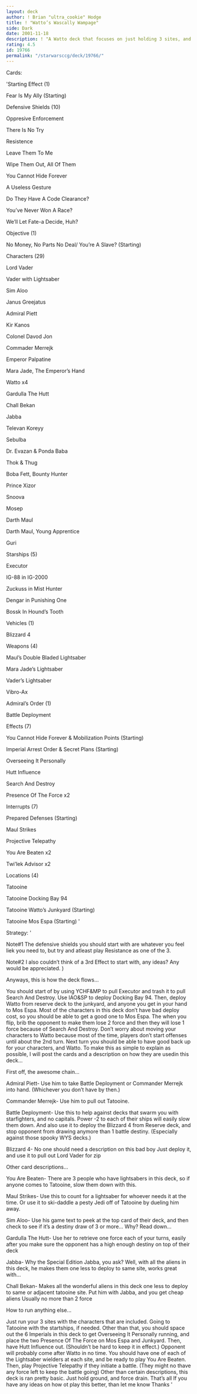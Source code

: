 ```yaml
---
layout: deck
author: ! Brian "ultra_cookie" Hodge
title: ! "Watto’s Wascally Wampage"
side: Dark
date: 2001-11-18
description: ! "A Watto deck that focuses on just holding 3 sites, and using the bonuses from them."
rating: 4.5
id: 19766
permalink: "/starwarsccg/deck/19766/"
---
```

Cards: 

'Starting Effect (1)

Fear Is My Ally (Starting)


Defensive Shields (10)

Oppresive Enforcement

There Is No Try

Resistence

Leave Them To Me

Wipe Them Out, All Of Them

You Cannot Hide Forever

A Useless Gesture

Do They Have A Code Clearance?

You’ve Never Won A Race?

We’ll Let Fate-a Decide, Huh?


Objective (1)

No Money, No Parts No Deal/ You’re A Slave? (Starting)


Characters (29)

Lord Vader

Vader with Lightsaber

Sim Aloo

Janus Greejatus

Admiral Piett

Kir Kanos

Colonel Davod Jon

Commader Merrejk

Emperor Palpatine

Mara Jade, The Emperor’s Hand

Watto x4

Gardulla The Hutt

Chall Bekan

Jabba

Televan Koreyy

Sebulba

Dr. Evazan & Ponda Baba

Thok & Thug

Boba Fett, Bounty Hunter

Prince Xizor

Snoova

Mosep

Darth Maul

Darth Maul, Young Apprentice

Guri


Starships (5)

Executor

IG-88 in IG-2000

Zuckuss in Mist Hunter

Dengar in Punishing One

Bossk In Hound’s Tooth


Vehicles (1)

Blizzard 4


Weapons (4)

Maul’s Double Bladed Lightsaber

Mara Jade’s Lightsaber

Vader’s Lightsaber

Vibro-Ax


Admiral’s Order (1)

Battle Deployment


Effects (7)

You Cannot Hide Forever & Mobilization Points (Starting)

Imperial Arrest Order & Secret Plans (Starting)

Overseeing It Personally

Hutt Influence

Search And Destroy

Presence Of The Force x2


Interrupts (7)

Prepared Defenses (Starting)

Maul Strikes

Projective Telepathy

You Are Beaten x2

Twi’lek Advisor x2


Locations (4)

Tatooine

Tatooine Docking Bay 94

Tatooine Watto’s Junkyard (Starting)

Tatooine Mos Espa (Starting) '

Strategy: '

Note#1 The defensive shields you should start with are whatever you feel liek you need to, but try and atleast play Resistance as one of the 3.


Note#2 I also couldn’t think of a 3rd Effect to start with, any ideas? Any would be appreciated. )


Anyways, this is how the deck flows...


You should start of by using YCHF&MP to pull Executor and trash it to pull Search And Destroy. Use IAO&SP to deploy Docking Bay 94. Then, deploy Watto from reserve deck to the junkyard, and anyone you get in your hand to Mos Espa. Most of the characters in this deck don’t have bad deploy cost, so you should be able to get a good one to Mos Espa. The when you flip, brib the opponent to make them lose 2 force and then they will lose 1 force because of Search And Destroy. Don’t worry about moving your characters to Watto because most of the time, players don’t start offenses until about the 2nd turn. Next turn you should be able to have good back up for your characters, and Watto. To make this as simple to explain as possible, I will post the cards and a description on how they are usedin this deck...


First off, the awesome chain...

Admiral Piett- Use him to take Battle Deployment or Commander Merrejk into hand. (Whichever you don’t have by then.)

Commander Merrejk- Use him to pull out Tatooine.

Battle Deployment- Use this to help against decks that swarm you with starfighters, and no capitals. Power -2 to each of their ships will easily slow them down. And also use it to deploy the Blizzard 4 from Reserve deck, and stop opponent from drawing anymore than 1 battle destiny. (Especially against those spooky WYS decks.)

Blizzard 4- No one should need a description on this bad boy Just deploy it, and use it to pull out Lord Vader for zip


Other card descriptions...

You Are Beaten- There are 3 people who have lightsabers in this deck, so if anyone comes to Tatooine, slow them down with this.

Maul Strikes- Use this to count for a lightsaber for whoever needs it at the time. Or use it to ski-daddle a pesty Jedi off of Tatooine by dueling him away.

Sim Aloo- Use his game text to peek at the top card of their deck, and then check to see if it’s a destiny draw of 3 or more... Why? Read down...

Gardulla The Hutt- Use her to retrieve one force each of your turns, easily after you make sure the opponent has a high enough destiny on top of their deck

Jabba- Why the Special Edition Jabba, you ask? Well, with all the aliens in this deck, he makes them one less to deploy to same site, works great with...

Chall Bekan- Makes all the wonderful aliens in this deck one less to deploy to same or adjacent tatooine site. Put him with Jabba, and you get cheap aliens Usually no more than 2 force


How to run anything else...

Just run your 3 sites with the characters that are included. Going to Tatooine with the startships, if needed. Other than that, you should space out the 6 Imperials in this deck to get Overseeing It Personally running, and place the two Presence Of The Force on Mos Espa and Junkyard. Then, have Hutt Influence out. (Shouldn’t be hard to keep it in effect.) Opponent will probably come after Watto in no time. You should have one of each of the Lightsaber wielders at each site, and be ready to play You Are Beaten. Then, play Projective Telepathy if they initiate a battle. (They might no thave any force left to keep the battle going) Other than certain descriptions, this deck is ran pretty basic. Just hold ground, and force drain. That’s all If you have any ideas on how ot play this better, than let me know Thanks '
